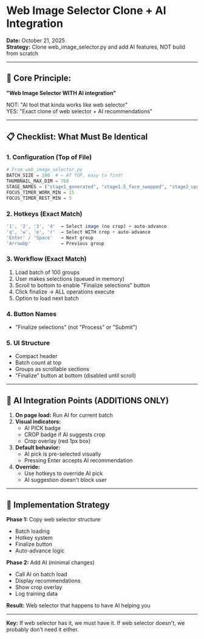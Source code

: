 # Web Image Selector Clone + AI Integration
**Date:** October 21, 2025  
**Strategy:** Clone web_image_selector.py and add AI features, NOT build from scratch

---

## 🎯 **Core Principle:**
**"Web Image Selector WITH AI integration"**

NOT: "AI tool that kinda works like web selector"  
YES: "Exact clone of web selector + AI recommendations"

---

## 📋 **Checklist: What Must Be Identical**

### **1. Configuration (Top of File)**
```python
# From web_image_selector.py
BATCH_SIZE = 100  # ← AT TOP, easy to find!
THUMBNAIL_MAX_DIM = 768
STAGE_NAMES = ("stage1_generated", "stage1.5_face_swapped", "stage2_upscaled")
FOCUS_TIMER_WORK_MIN = 15
FOCUS_TIMER_REST_MIN = 5
```

### **2. Hotkeys (Exact Match)**
```javascript
'1', '2', '3', '4'  → Select image (no crop) + auto-advance
'q', 'w', 'e', 'r'  → Select WITH crop + auto-advance
'Enter' / 'Space'   → Next group
'ArrowUp'           → Previous group
```

### **3. Workflow (Exact Match)**
1. Load batch of 100 groups
2. User makes selections (queued in memory)
3. Scroll to bottom to enable "Finalize selections" button
4. Click finalize → ALL operations execute
5. Option to load next batch

### **4. Button Names**
- "Finalize selections" (not "Process" or "Submit")

### **5. UI Structure**
- Compact header
- Batch count at top
- Groups as scrollable sections
- "Finalize" button at bottom (disabled until scroll)

---

## 🤖 **AI Integration Points (ADDITIONS ONLY)**

1. **On page load:** Run AI for current batch
2. **Visual indicators:** 
   - AI PICK badge
   - CROP badge if AI suggests crop
   - Crop overlay (red 1px box)
3. **Default behavior:**
   - AI pick is pre-selected visually
   - Pressing Enter accepts AI recommendation
4. **Override:**
   - Use hotkeys to override AI pick
   - AI suggestion doesn't block user

---

## 🔧 **Implementation Strategy**

**Phase 1:** Copy web selector structure
- Batch loading
- Hotkey system
- Finalize button
- Auto-advance logic

**Phase 2:** Add AI (minimal changes)
- Call AI on batch load
- Display recommendations
- Show crop overlay
- Log training data

**Result:** Web selector that happens to have AI helping you

---

**Key:** If web selector has it, we must have it. If web selector doesn't, we probably don't need it either.

